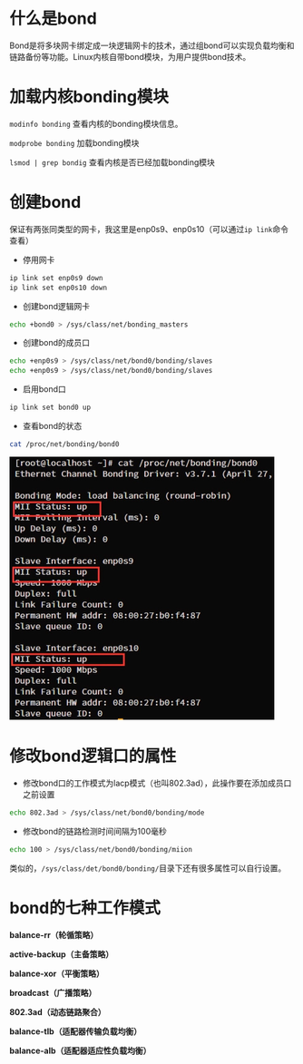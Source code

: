 # 什么是bond

Bond是将多块网卡绑定成一块逻辑网卡的技术，通过组bond可以实现负载均衡和链路备份等功能。Linux内核自带bond模块，为用户提供bond技术。

# 加载内核bonding模块

`modinfo bonding` 查看内核的bonding模块信息。

`modprobe bonding` 加载bonding模块

`lsmod | grep bondig` 查看内核是否已经加载bonding模块

# 创建bond

保证有两张同类型的网卡，我这里是enp0s9、enp0s10（可以通过`ip link`命令查看）

* 停用网卡

```bash
ip link set enp0s9 down
ip link set enp0s10 down
```

* 创建bond逻辑网卡

```bash
echo +bond0 > /sys/class/net/bonding_masters
```

* 创建bond的成员口

```bash
echo +enp0s9 > /sys/class/net/bond0/bonding/slaves
echo +enp0s9 > /sys/class/net/bond0/bonding/slaves
```

* 启用bond口

```bash
ip link set bond0 up
```

* 查看bond的状态

```bash
cat /proc/net/bonding/bond0
```

![](assets/20250319_202127_image.png)

# 修改bond逻辑口的属性

- 修改bond口的工作模式为lacp模式（也叫802.3ad），此操作要在添加成员口之前设置

```bash
echo 802.3ad > /sys/class/net/bond0/bonding/mode
```

- 修改bond的链路检测时间间隔为100毫秒

```bash
echo 100 > /sys/class/net/bond0/bonding/miion
```

类似的，`/sys/class/det/bond0/bonding/`目录下还有很多属性可以自行设置。

# bond的七种工作模式

**balance-rr（轮循策略）**

**active-backup（主备策略）**

**balance-xor（平衡策略）**

**broadcast（广播策略）**

**802.3ad（动态链路聚合）**

**balance-tlb（适配器传输负载均衡）**

**balance-alb（适配器适应性负载均衡）**

